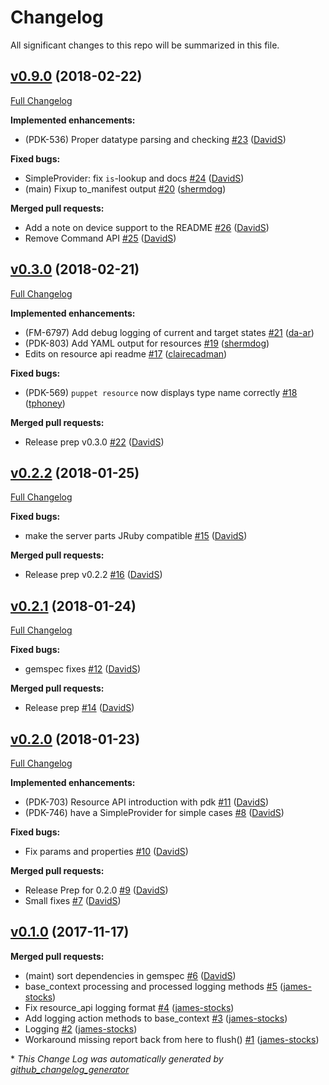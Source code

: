 # Changelog

All significant changes to this repo will be summarized in this file.


## [v0.9.0](https://github.com/puppetlabs/puppet-resource_api/tree/v0.9.0) (2018-02-22)
[Full Changelog](https://github.com/puppetlabs/puppet-resource_api/compare/v0.3.0...v0.9.0)

**Implemented enhancements:**

- \(PDK-536\) Proper datatype parsing and checking [\#23](https://github.com/puppetlabs/puppet-resource_api/pull/23) ([DavidS](https://github.com/DavidS))

**Fixed bugs:**

- SimpleProvider: fix `is`-lookup and docs [\#24](https://github.com/puppetlabs/puppet-resource_api/pull/24) ([DavidS](https://github.com/DavidS))
- \(main\) Fixup to\_manifest output [\#20](https://github.com/puppetlabs/puppet-resource_api/pull/20) ([shermdog](https://github.com/shermdog))

**Merged pull requests:**

- Add a note on device support to the README [\#26](https://github.com/puppetlabs/puppet-resource_api/pull/26) ([DavidS](https://github.com/DavidS))
- Remove Command API [\#25](https://github.com/puppetlabs/puppet-resource_api/pull/25) ([DavidS](https://github.com/DavidS))

## [v0.3.0](https://github.com/puppetlabs/puppet-resource_api/tree/v0.3.0) (2018-02-21)
[Full Changelog](https://github.com/puppetlabs/puppet-resource_api/compare/v0.2.2...v0.3.0)

**Implemented enhancements:**

- \(FM-6797\) Add debug logging of current and target states [\#21](https://github.com/puppetlabs/puppet-resource_api/pull/21) ([da-ar](https://github.com/da-ar))
- \(PDK-803\) Add YAML output for resources [\#19](https://github.com/puppetlabs/puppet-resource_api/pull/19) ([shermdog](https://github.com/shermdog))
- Edits on resource api readme [\#17](https://github.com/puppetlabs/puppet-resource_api/pull/17) ([clairecadman](https://github.com/clairecadman))

**Fixed bugs:**

- \(PDK-569\) `puppet resource` now displays type name correctly [\#18](https://github.com/puppetlabs/puppet-resource_api/pull/18) ([tphoney](https://github.com/tphoney))

**Merged pull requests:**

- Release prep v0.3.0 [\#22](https://github.com/puppetlabs/puppet-resource_api/pull/22) ([DavidS](https://github.com/DavidS))

## [v0.2.2](https://github.com/puppetlabs/puppet-resource_api/tree/v0.2.2) (2018-01-25)
[Full Changelog](https://github.com/puppetlabs/puppet-resource_api/compare/v0.2.1...v0.2.2)

**Fixed bugs:**

- make the server parts JRuby compatible [\#15](https://github.com/puppetlabs/puppet-resource_api/pull/15) ([DavidS](https://github.com/DavidS))

**Merged pull requests:**

- Release prep v0.2.2 [\#16](https://github.com/puppetlabs/puppet-resource_api/pull/16) ([DavidS](https://github.com/DavidS))

## [v0.2.1](https://github.com/puppetlabs/puppet-resource_api/tree/v0.2.1) (2018-01-24)
[Full Changelog](https://github.com/puppetlabs/puppet-resource_api/compare/v0.2.0...v0.2.1)

**Fixed bugs:**

- gemspec fixes [\#12](https://github.com/puppetlabs/puppet-resource_api/pull/12) ([DavidS](https://github.com/DavidS))

**Merged pull requests:**

- Release prep [\#14](https://github.com/puppetlabs/puppet-resource_api/pull/14) ([DavidS](https://github.com/DavidS))

## [v0.2.0](https://github.com/puppetlabs/puppet-resource_api/tree/v0.2.0) (2018-01-23)
[Full Changelog](https://github.com/puppetlabs/puppet-resource_api/compare/v0.1.0...v0.2.0)

**Implemented enhancements:**

-  \(PDK-703\) Resource API introduction with pdk [\#11](https://github.com/puppetlabs/puppet-resource_api/pull/11) ([DavidS](https://github.com/DavidS))
- \(PDK-746\) have a SimpleProvider for simple cases [\#8](https://github.com/puppetlabs/puppet-resource_api/pull/8) ([DavidS](https://github.com/DavidS))

**Fixed bugs:**

- Fix params and properties [\#10](https://github.com/puppetlabs/puppet-resource_api/pull/10) ([DavidS](https://github.com/DavidS))

**Merged pull requests:**

- Release Prep for 0.2.0 [\#9](https://github.com/puppetlabs/puppet-resource_api/pull/9) ([DavidS](https://github.com/DavidS))
- Small fixes [\#7](https://github.com/puppetlabs/puppet-resource_api/pull/7) ([DavidS](https://github.com/DavidS))

## [v0.1.0](https://github.com/puppetlabs/puppet-resource_api/tree/v0.1.0) (2017-11-17)
**Merged pull requests:**

- \(maint\) sort dependencies in gemspec [\#6](https://github.com/puppetlabs/puppet-resource_api/pull/6) ([DavidS](https://github.com/DavidS))
- base\_context processing and processed logging methods [\#5](https://github.com/puppetlabs/puppet-resource_api/pull/5) ([james-stocks](https://github.com/james-stocks))
- Fix resource\_api logging format [\#4](https://github.com/puppetlabs/puppet-resource_api/pull/4) ([james-stocks](https://github.com/james-stocks))
- Add logging action methods to base\_context [\#3](https://github.com/puppetlabs/puppet-resource_api/pull/3) ([james-stocks](https://github.com/james-stocks))
- Logging [\#2](https://github.com/puppetlabs/puppet-resource_api/pull/2) ([james-stocks](https://github.com/james-stocks))
- Workaround missing report back from here to flush\(\) [\#1](https://github.com/puppetlabs/puppet-resource_api/pull/1) ([james-stocks](https://github.com/james-stocks))



\* *This Change Log was automatically generated by [github_changelog_generator](https://github.com/skywinder/Github-Changelog-Generator)*